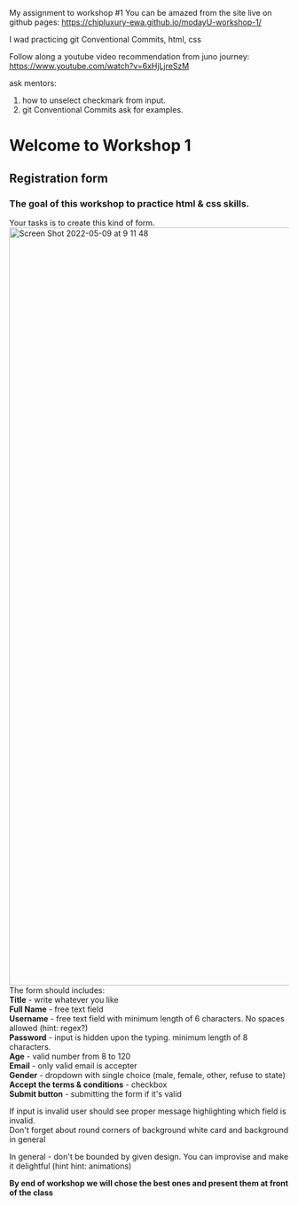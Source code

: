 My assignment to workshop #1
You can be amazed from the site live on github pages:
https://chipluxury-ewa.github.io/modayU-workshop-1/


I wad practicing git Conventional Commits, html, css

Follow along a youtube video recommendation from juno journey:
https://www.youtube.com/watch?v=6xHjLjreSzM


ask mentors:
1) how to unselect checkmark from input.
2) git Conventional Commits ask for examples.



# Welcome to Workshop 1
## Registration form
### The goal of this workshop to practice html & css skills. 
Your tasks is to create this kind of form. 
<img width="1368" alt="Screen Shot 2022-05-09 at 9 11 48" src="https://user-images.githubusercontent.com/5300254/167350688-35a7bb2d-ae3a-4c09-b53f-00886e618901.png">
The form should includes: <br />
**Title** - write whatever you like<br />
**Full Name** - free text field<br />
**Username** - free text field with minimum length of 6 characters. No spaces allowed (hint: regex?)<br />
**Password** - input is hidden upon the typing. minimum length of 8 characters. <br />
**Age** - valid number from 8 to 120<br />
**Email** - only valid email is accepter<br />
**Gender** - dropdown with single choice (male, female, other, refuse to state)<br />
**Accept the terms & conditions**  - checkbox<br />
**Submit button** - submitting the form if it's valid<br />

If input is invalid user should see proper message highlighting which field is invalid.<br />
Don't forget about round corners of background white card and background in general<br />

In general - don't be bounded by given design. You can improvise and make it delightful (hint hint: animations)

**By end of workshop we will chose the best ones and present them at front of the class**

